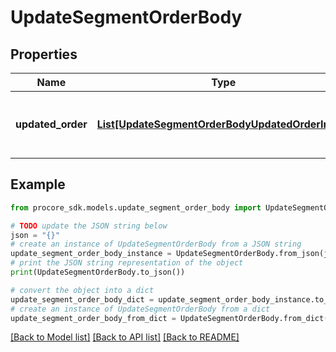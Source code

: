 # UpdateSegmentOrderBody


## Properties

Name | Type | Description | Notes
------------ | ------------- | ------------- | -------------
**updated_order** | [**List[UpdateSegmentOrderBodyUpdatedOrderInner]**](UpdateSegmentOrderBodyUpdatedOrderInner.md) | New position for each segment in the pattern | 

## Example

```python
from procore_sdk.models.update_segment_order_body import UpdateSegmentOrderBody

# TODO update the JSON string below
json = "{}"
# create an instance of UpdateSegmentOrderBody from a JSON string
update_segment_order_body_instance = UpdateSegmentOrderBody.from_json(json)
# print the JSON string representation of the object
print(UpdateSegmentOrderBody.to_json())

# convert the object into a dict
update_segment_order_body_dict = update_segment_order_body_instance.to_dict()
# create an instance of UpdateSegmentOrderBody from a dict
update_segment_order_body_from_dict = UpdateSegmentOrderBody.from_dict(update_segment_order_body_dict)
```
[[Back to Model list]](../README.md#documentation-for-models) [[Back to API list]](../README.md#documentation-for-api-endpoints) [[Back to README]](../README.md)


